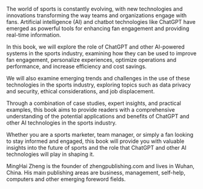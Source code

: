 
The world of sports is constantly evolving, with new technologies and innovations transforming the way teams and organizations engage with fans. Artificial intelligence (AI) and chatbot technologies like ChatGPT have emerged as powerful tools for enhancing fan engagement and providing real-time information.

In this book, we will explore the role of ChatGPT and other AI-powered systems in the sports industry, examining how they can be used to improve fan engagement, personalize experiences, optimize operations and performance, and increase efficiency and cost savings.

We will also examine emerging trends and challenges in the use of these technologies in the sports industry, exploring topics such as data privacy and security, ethical considerations, and job displacement.

Through a combination of case studies, expert insights, and practical examples, this book aims to provide readers with a comprehensive understanding of the potential applications and benefits of ChatGPT and other AI technologies in the sports industry.

Whether you are a sports marketer, team manager, or simply a fan looking to stay informed and engaged, this book will provide you with valuable insights into the future of sports and the role that ChatGPT and other AI technologies will play in shaping it.

MingHai Zheng is the founder of zhengpublishing.com and lives in Wuhan, China. His main publishing areas are business, management, self-help, computers and other emerging foreword fields.
